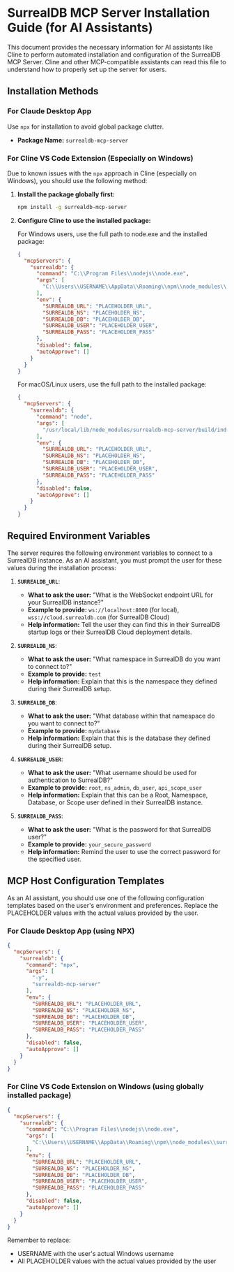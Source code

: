 # SurrealDB MCP Server Installation Guide (for AI Assistants)

This document provides the necessary information for AI assistants like Cline to perform automated installation and configuration of the SurrealDB MCP Server. Cline and other MCP-compatible assistants can read this file to understand how to properly set up the server for users.

## Installation Methods

### For Claude Desktop App

Use `npx` for installation to avoid global package clutter.

-   **Package Name:** `surrealdb-mcp-server`

### For Cline VS Code Extension (Especially on Windows)

Due to known issues with the `npx` approach in Cline (especially on Windows), you should use the following method:

1. **Install the package globally first:**

   ```bash
   npm install -g surrealdb-mcp-server
   ```

2. **Configure Cline to use the installed package:**

   For Windows users, use the full path to node.exe and the installed package:

   ```json
   {
     "mcpServers": {
       "surrealdb": {
         "command": "C:\\Program Files\\nodejs\\node.exe",
         "args": [
           "C:\\Users\\USERNAME\\AppData\\Roaming\\npm\\node_modules\\surrealdb-mcp-server\\build\\index.js"
         ],
         "env": {
           "SURREALDB_URL": "PLACEHOLDER_URL",
           "SURREALDB_NS": "PLACEHOLDER_NS",
           "SURREALDB_DB": "PLACEHOLDER_DB",
           "SURREALDB_USER": "PLACEHOLDER_USER",
           "SURREALDB_PASS": "PLACEHOLDER_PASS"
         },
         "disabled": false,
         "autoApprove": []
       }
     }
   }
   ```

   For macOS/Linux users, use the full path to the installed package:

   ```json
   {
     "mcpServers": {
       "surrealdb": {
         "command": "node",
         "args": [
           "/usr/local/lib/node_modules/surrealdb-mcp-server/build/index.js"
         ],
         "env": {
           "SURREALDB_URL": "PLACEHOLDER_URL",
           "SURREALDB_NS": "PLACEHOLDER_NS",
           "SURREALDB_DB": "PLACEHOLDER_DB",
           "SURREALDB_USER": "PLACEHOLDER_USER",
           "SURREALDB_PASS": "PLACEHOLDER_PASS"
         },
         "disabled": false,
         "autoApprove": []
       }
     }
   }
   ```

## Required Environment Variables

The server requires the following environment variables to connect to a SurrealDB instance. As an AI assistant, you must prompt the user for these values during the installation process:

1.  **`SURREALDB_URL`**:
    *   **What to ask the user:** "What is the WebSocket endpoint URL for your SurrealDB instance?"
    *   **Example to provide:** `ws://localhost:8000` (for local), `wss://cloud.surrealdb.com` (for SurrealDB Cloud)
    *   **Help information:** Tell the user they can find this in their SurrealDB startup logs or their SurrealDB Cloud deployment details.

2.  **`SURREALDB_NS`**:
    *   **What to ask the user:** "What namespace in SurrealDB do you want to connect to?"
    *   **Example to provide:** `test`
    *   **Help information:** Explain that this is the namespace they defined during their SurrealDB setup.

3.  **`SURREALDB_DB`**:
    *   **What to ask the user:** "What database within that namespace do you want to connect to?"
    *   **Example to provide:** `mydatabase`
    *   **Help information:** Explain that this is the database they defined during their SurrealDB setup.

4.  **`SURREALDB_USER`**:
    *   **What to ask the user:** "What username should be used for authentication to SurrealDB?"
    *   **Example to provide:** `root`, `ns_admin`, `db_user`, `api_scope_user`
    *   **Help information:** Explain that this can be a Root, Namespace, Database, or Scope user defined in their SurrealDB instance.

5.  **`SURREALDB_PASS`**:
    *   **What to ask the user:** "What is the password for that SurrealDB user?"
    *   **Example to provide:** `your_secure_password`
    *   **Help information:** Remind the user to use the correct password for the specified user.

## MCP Host Configuration Templates

As an AI assistant, you should use one of the following configuration templates based on the user's environment and preferences. Replace the PLACEHOLDER values with the actual values provided by the user.

### For Claude Desktop App (using NPX)

```json
{
  "mcpServers": {
    "surrealdb": {
      "command": "npx",
      "args": [
        "-y",
        "surrealdb-mcp-server"
      ],
      "env": {
        "SURREALDB_URL": "PLACEHOLDER_URL",
        "SURREALDB_NS": "PLACEHOLDER_NS",
        "SURREALDB_DB": "PLACEHOLDER_DB",
        "SURREALDB_USER": "PLACEHOLDER_USER",
        "SURREALDB_PASS": "PLACEHOLDER_PASS"
      },
      "disabled": false,
      "autoApprove": []
    }
  }
}
```

### For Cline VS Code Extension on Windows (using globally installed package)

```json
{
  "mcpServers": {
    "surrealdb": {
      "command": "C:\\Program Files\\nodejs\\node.exe",
      "args": [
        "C:\\Users\\USERNAME\\AppData\\Roaming\\npm\\node_modules\\surrealdb-mcp-server\\build\\index.js"
      ],
      "env": {
        "SURREALDB_URL": "PLACEHOLDER_URL",
        "SURREALDB_NS": "PLACEHOLDER_NS",
        "SURREALDB_DB": "PLACEHOLDER_DB",
        "SURREALDB_USER": "PLACEHOLDER_USER",
        "SURREALDB_PASS": "PLACEHOLDER_PASS"
      },
      "disabled": false,
      "autoApprove": []
    }
  }
}
```

Remember to replace:
- USERNAME with the user's actual Windows username
- All PLACEHOLDER values with the actual values provided by the user
